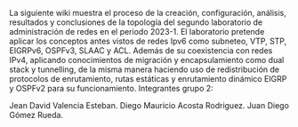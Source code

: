 La siguiente wiki muestra el proceso de la creación, configuración, análisis, resultados y conclusiones de la topología del segundo laboratorio de administración de redes en el periodo 2023-1. El laboratorio pretende aplicar los conceptos antes vistos de redes Ipv6 como subneteo, VTP, STP, EIGRPv6, OSPFv3, SLAAC y ACL. Además de su coexistencia con redes IPv4, aplicando conocimientos de migración y encapsulamiento como dual stack y tunnelling, de la misma manera haciendo uso de redistribución de protocolos de enrutamiento, rutas estáticas y enrutamiento dinámico EIGRP y OSPFv2 para su funcionamiento.
Integrantes grupo 2:

Jean David Valencia Esteban.
Diego Mauricio Acosta Rodriguez.
Juan Diego Gómez Rueda.